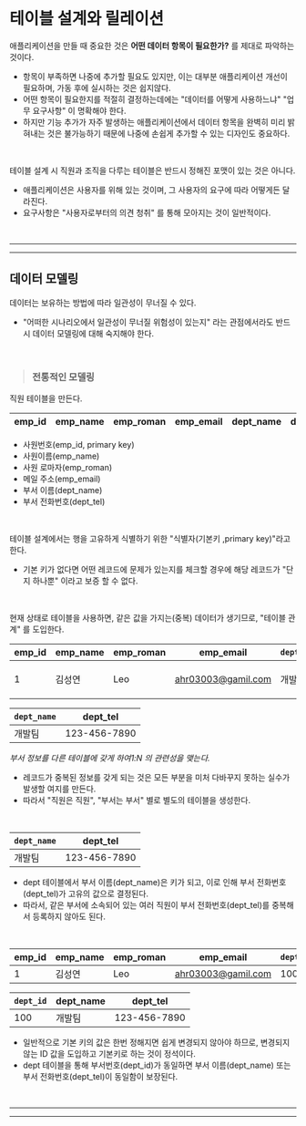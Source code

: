 # **테이블 설계와 릴레이션**

애플리케이션을 만들 때 중요한 것은 **어떤 데이터 항목이 필요한가?** 를 제대로 파악하는 것이다.

- 항목이 부족하면 나중에 추가할 필요도 있지만, 이는 대부분 애플리케이션 개선이 필요하며, 가동 후에 실시하는 것은 쉽지않다.
- 어떤 항목이 필요한지를 적절히 결정하는데에는 "데이터를 어떻게 사용하느냐" "업무 요구사항" 이 명확해야 한다.
- 하지만 기능 추가가 자주 발생하는 애플리케이션에서 데이터 항목을 완벽히 미리 밝혀내는 것은 불가능하기 때문에 나중에 손쉽게 추가할 수 있는 디자인도 중요하다.

<br>

테이블 설계 시 직원과 조직을 다루는 테이블은 반드시 정해진 포맷이 있는 것은 아니다.

- 애플리케이션은 사용자를 위해 있는 것이며, 그 사용자의 요구에 따라 어떻게든 달라진다.
- 요구사항은 "사용자로부터의 의견 청취" 를 통해 모아지는 것이 일반적이다.

<br><hr><hr>

## **데이터 모델링**

데이터는 보유하는 방법에 따라 일관성이 무너질 수 있다.

- "어떠한 시나리오에서 일관성이 무너질 위험성이 있는지" 라는 관점에서라도 반드시 데이터 모델링에 대해 숙지해야 한다.

<br>

> ### **전통적인 모델링**

직원 테이블을 만든다.

emp_id|emp_name|emp_roman|emp_email|dept_name|dept_tel
|---|---|---|---|---|---|

- 사원번호(emp_id, primary key)
- 사원이름(emp_name)
- 사원 로마자(emp_roman)
- 메일 주소(emp_email)
- 부서 이름(dept_name)
- 부서 전화번호(dept_tel)

<br>

테이블 설계에서는 행을 고유하게 식별하기 위한 "식별자(기본키 ,primary key)"라고 한다.

- 기본 키가 없다면 어떤 레코드에 문제가 있는지를 체크할 경우에 해당 레코드가 "단지 하나뿐" 이라고 보증 할 수 없다.

<br>

현재 상태로 테이블을 사용하면, 같은 값을 가지는(중복) 데이터가 생기므로, "테이블 관계" 를 도입한다.

emp_id|emp_name|emp_roman|emp_email|`dept_name`|dept_tel
|---|---|---|---|---|---|
|1|김성연|Leo|ahr03003@gamil.com|개발팀|123-456-7890|

|`dept_name`|dept_tel
|---|---|
|개발팀|123-456-7890|

*부서 정보를 다른 테이블에 갖게 하여1:N 의 관련성을 맺는다.*


- 레코드가 중복된 정보를 갖게 되는 것은 모든 부분을 미처 다바꾸지 못하는 실수가 발생할 여지를 만든다.
- 따라서 "직원은 직원", "부서는 부서" 별로 별도의 테이블을 생성한다.


<br>

|`dept_name`|dept_tel
|---|---|
|개발팀|123-456-7890|

- dept 테이블에서 부서 이름(dept_name)은 키가 되고, 이로 인해 부서 전화번호(dept_tel)가 고유의 값으로 결정된다.
- 따라서, 같은 부서에 소속되어 있는 여러 직원이 부서 전화번호(dept_tel)를 중복해서 등록하지 않아도 된다.

<br>

emp_id|emp_name|emp_roman|emp_email|`dept_id`
|---|---|---|---|---|
|1|김성연|Leo|ahr03003@gamil.com|100|

|`dept_id`|dept_name|dept_tel
|---|---|---|
|100|개발팀|123-456-7890|

- 일반적으로 기본 키의 값은 한번 정해지면 쉽게 변경되지 않아야 하므로, 변경되지 않는 ID 값을 도입하고 기본키로 하는 것이 정석이다.
- dept 테이블을 통해 부서번호(dept_id)가 동일하면 부서 이름(dept_name) 또는 부서 전화번호(dept_tel)이 동일함이 보장된다.

<br><hr><hr>


